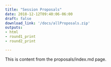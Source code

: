 ```yaml
---
title: "Session Proposals"
date: 2018-12-12T09:40:06-06:00
draft: false
download_link: '/docs/allProposals.zip'
outputs:
- html
- round1_print
- round2_print

---
```

This is content from the proposals/index.md page.
